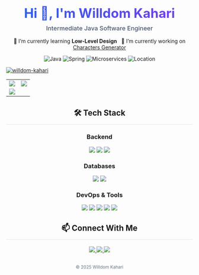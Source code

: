 <div align="center">

<!-- Header with Gradient Text -->
<h1 style="margin-bottom: 10px; font-size: 2.5em; background: -webkit-linear-gradient(45deg, #2563eb, #7c3aed); -webkit-background-clip: text; -webkit-text-fill-color: transparent;">
  Hi 👋, I'm Willdom Kahari
</h1>
<h3 style="margin-top: 0; color: #4a5568; font-weight: 500;">
  Intermediate Java Software Engineer
</h3>

🌱 I’m currently learning **Low-Level Design** &nbsp;
🔭 I’m currently working on [Characters Generator](https://github.com/willdom-kahari/characters-generator)
 
<!-- Badges -->
<p>
  <img alt="Java" src="https://img.shields.io/badge/Java-Intermediate-E76F00?style=for-the-badge&logo=openjdk&logoColor=white" />
  <img alt="Spring" src="https://img.shields.io/badge/Spring-6DB33F?style=for-the-badge&logo=spring&logoColor=white" />
  <img alt="Microservices" src="https://img.shields.io/badge/Microservices-Beginner-6C3483?style=for-the-badge" />
  <img alt="Location" src="https://img.shields.io/badge/-Harare%2C%20Zimbabwe-2d3436?style=for-the-badge&logo=map-marker&logoColor=white" />
</p>

<!-- Trophies -->
<p align="left"> 
  <a href="https://github.com/ryo-ma/github-profile-trophy">
    <img src="https://github-profile-trophy.vercel.app/?username=willdom-kahari&column=8&margin-w=15" alt="willdom-kahari" />
  </a>
</p>

<!-- Stats Grid -->
<table align="center">
  <tr>
    <td>
      <img src="https://github-readme-stats.vercel.app/api?username=willdom-kahari&show_icons=true&count_private=true&theme=transparent&hide_border=true" />
    </td>
    <td>
      <img src="https://github-readme-streak-stats.herokuapp.com/?user=willdom-kahari&theme=transparent&hide_border=true" />
    </td>
  </tr>
  <tr>
    <td colspan="2">
      <img src="https://github-readme-stats.vercel.app/api/top-langs/?username=willdom-kahari&layout=compact&langs_count=8&theme=transparent&hide_border=true" />
    </td>
  </tr>
</table>

<!-- Tech Stack Section -->
<h2 align="center" style="border-bottom: 1px solid #e1e4e8; padding-bottom: 10px; margin-top: 30px;">
  🛠 Tech Stack
</h2>

### Backend
<p align="center">
  <img src="https://img.shields.io/badge/Java-E76F00?style=for-the-badge&logo=openjdk&logoColor=white" />
  <img src="https://img.shields.io/badge/Spring_Boot-6DB33F?style=for-the-badge&logo=spring&logoColor=white" />
  <img src="https://img.shields.io/badge/Spring_Security-6DB33F?style=for-the-badge&logo=spring&logoColor=white" />
</p>

### Databases
<p align="center">
  <img src="https://img.shields.io/badge/MySQL-4479A1?style=for-the-badge&logo=mysql&logoColor=white" />
  <img src="https://img.shields.io/badge/Microsoft_SQL_Server-CC2927?style=for-the-badge&logo=microsoft-sql-server&logoColor=white" />
</p>

### DevOps & Tools
<p align="center">
  <img src="https://img.shields.io/badge/Docker-2496ED?style=for-the-badge&logo=docker&logoColor=white" />
  <img src="https://img.shields.io/badge/Zabbix-DC382D?style=for-the-badge&logo=zabbix&logoColor=white" />
  <img src="https://img.shields.io/badge/Git-F05032?style=for-the-badge&logo=git&logoColor=white" />
  <img src="https://img.shields.io/badge/Postman-FF6C37?style=for-the-badge&logo=postman&logoColor=white" />
  <img src="https://img.shields.io/badge/Linux-FCC624?style=for-the-badge&logo=linux&logoColor=black" />
</p>

<!-- Contact Section -->
<h2 align="center" style="border-bottom: 1px solid #e1e4e8; padding-bottom: 10px; margin-top: 30px;">
  📫 Connect With Me
</h2>

<p align="center">
  <a href="https://linkedin.com/in/willdomkahari">
    <img src="https://img.shields.io/badge/LinkedIn-0077B5?style=for-the-badge&logo=linkedin&logoColor=white" />
  </a>
  <a href="mailto:developer.wadu@gmail.com">
    <img src="https://img.shields.io/badge/Gmail-D14836?style=for-the-badge&logo=gmail&logoColor=white" />
  </a>
  <a href="https://github.com/willdom-kahari">
    <img src="https://img.shields.io/badge/GitHub-181717?style=for-the-badge&logo=github&logoColor=white" />
  </a>
</p>

<!-- Footer -->
<p align="center" style="color: #6a737d; margin-top: 30px;">
  <sub>© 2025 Willdom Kahari</sub>
</p>

</div>
